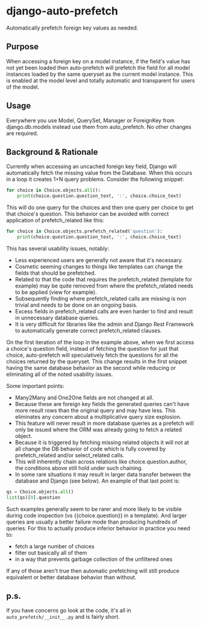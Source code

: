 # django-auto-prefetch
Automatically prefetch foreign key values as needed.

## Purpose

When accessing a foreign key on a model instance, if the field's value has not yet been loaded then auto-prefetch will prefetch the field for all model instances loaded by the same queryset as the current model instance.
This is enabled at the model level and totally automatic and transparent for users of the model.

## Usage

Everywhere you use Model, QuerySet, Manager or ForeignKey from django.db.models instead use them from auto_prefetch. No other changes are required.

## Background & Rationale

Currently when accessing an uncached foreign key field, Django will automatically fetch the missing value from the Database. When this occurs in a loop it creates 1+N query problems. Consider the following snippet:
```python
for choice in Choice.objects.all():
    print(choice.question.question_text, ':', choice.choice_text)
```
This will do one query for the choices and then one query per choice to get that choice's question.
This behavior can be avoided with correct application of prefetch_related like this:
```python
for choice in Choice.objects.prefetch_related('question'):
    print(choice.question.question_text, ':', choice.choice_text)
```
This has several usability issues, notably:
- Less experienced users are generally not aware that it's necessary.
- Cosmetic seeming changes to things like templates can change the fields that should be prefetched.
- Related to that the code that requires the prefetch_related (template for example) may be quite removed from where the prefetch_related needs to be applied (view for example).
- Subsequently finding where prefetch_related calls are missing is non trivial and needs to be done on an ongoing basis.
- Excess fields in prefetch_related calls are even harder to find and result in unnecessary database queries.
- It is very difficult for libraries like the admin and Django Rest Framework to automatically generate correct prefetch_related clauses.

On the first iteration of the loop in the example above, when we first access a choice's question field, instead of fetching the question for just that choice, auto-prefetch will speculatively fetch the questions for all the choices returned by the queryset.
This change results in the first snippet having the same database behavior as the second while reducing or eliminating all of the noted usability issues.

Some important points:
- Many2Many and One2One fields are not changed at all.
- Because these are foreign key fields the generated queries can't have more result rows than the original query and may have less. This eliminates any concern about a multiplicative query size explosion.
- This feature will never result in more database queries as a prefetch will only be issued where the ORM was already going to fetch a related object.
- Because it is triggered by fetching missing related objects it will not at all change the DB behavior of code which is fully covered by prefetch_related and/or select_related calls.
- This will inherently chain across relations like choice.question.author, the conditions above still hold under such chaining.
- In some rare situations it may result in larger data transfer between the database and Django (see below).
An example of that last point is:
```python
qs = Choice.objects.all()
list(qs)[0].question
```
Such examples generally seem to be rarer and more likely to be visible during code inspection (vs {{choice.question}} in a template). And larger queries are usually a better failure mode than producing hundreds of queries.
For this to actually produce inferior behavior in practice you need to:
- fetch a large number of choices
- filter out basically all of them
- in a way that prevents garbage collection of the unfiltered ones

If any of those aren't true then automatic prefetching will still produce equivalent or better database behavior than without.

## p.s. 
If you have concerns go look at the code, it's all in `auto_prefetch/__init__.py` and is fairly short.
